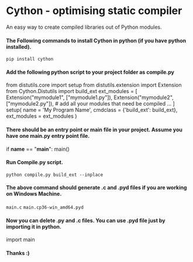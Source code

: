# Cython - optimising static compiler
An easy way to create compiled libraries out of Python modules.

#### The Following commands to install Cython in python (if you have python installed).
   `pip install cython`
   
#### Add the following python script to your project folder as compile.py
   from distutils.core import setup
   from distutils.extension import Extension
   from Cython.Distutils import build_ext
   ext_modules = [
       Extension("mymodule1",  ["mymodule1.py"]),
       Extension("mymodule2",  ["mymodule2.py"]),
       # add all your modules that need be compiled ...
   ]
   setup(
       name = 'My Program Name',
       cmdclass = {'build_ext': build_ext},
       ext_modules = ext_modules
   )

  

#### There should be an entry point or main file in your project. Assume you have one main.py entry point file. 
  if __name__ == "__main__":
    main()
    

#### Run Compile.py script.
   `python compile.py build_ext --inplace`

   
#### The above command should generate .c and .pyd files if you are working on Windows Machine.
   `main.c`
   `main.cp36-win_amd64.pyd`


#### Now you can delete .py and .c files. You can use .pyd file just by importing it in python.
   import main

#### Thanks :)
